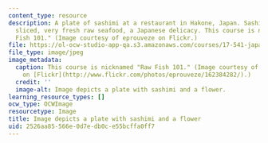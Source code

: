 ```yaml
---
content_type: resource
description: A plate of sashimi at a restaurant in Hakone, Japan. Sashimi is thinly
  sliced, very fresh raw seafood, a Japanese delicacy. This course is nicknamed "Raw
  Fish 101." (Image courtesy of eprouveze on Flickr.)
file: https://ol-ocw-studio-app-qa.s3.amazonaws.com/courses/17-541-japanese-politics-and-society-fall-2008/2526aa85566e0d7edb0ce55bcffa0ff7_17-541f08-th.jpg
file_type: image/jpeg
image_metadata:
  caption: This course is nicknamed "Raw Fish 101." (Image courtesy of [eprouveze](http://www.flickr.com/photos/eprouveze/)
    on [Flickr](http://www.flickr.com/photos/eprouveze/162384282/).)
  credit: ''
  image-alt: Image depicts a plate with sashimi and a flower.
learning_resource_types: []
ocw_type: OCWImage
resourcetype: Image
title: Image depicts a plate with sashimi and a flower
uid: 2526aa85-566e-0d7e-db0c-e55bcffa0ff7
---
```

